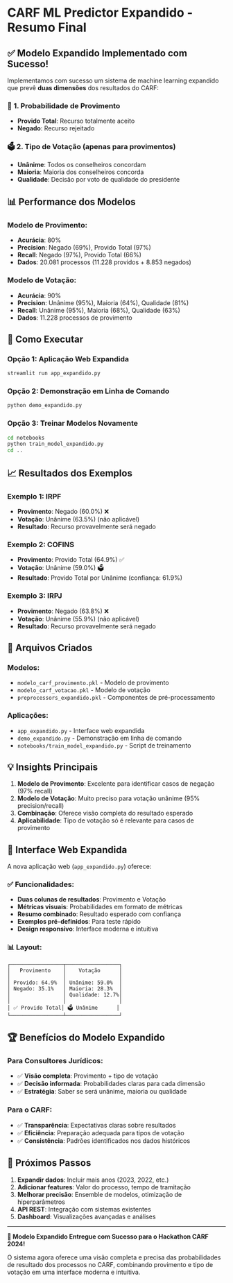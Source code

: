 # CARF ML Predictor Expandido - Resumo Final

## ✅ Modelo Expandido Implementado com Sucesso!

Implementamos com sucesso um sistema de machine learning expandido que prevê **duas dimensões** dos resultados do CARF:

### 🎯 **1. Probabilidade de Provimento**
- **Provido Total**: Recurso totalmente aceito
- **Negado**: Recurso rejeitado

### 🗳️ **2. Tipo de Votação** (apenas para provimentos)
- **Unânime**: Todos os conselheiros concordam
- **Maioria**: Maioria dos conselheiros concorda  
- **Qualidade**: Decisão por voto de qualidade do presidente

## 📊 **Performance dos Modelos**

### Modelo de Provimento:
- **Acurácia**: 80%
- **Precision**: Negado (69%), Provido Total (97%)
- **Recall**: Negado (97%), Provido Total (66%)
- **Dados**: 20.081 processos (11.228 providos + 8.853 negados)

### Modelo de Votação:
- **Acurácia**: 90%
- **Precision**: Unânime (95%), Maioria (64%), Qualidade (81%)
- **Recall**: Unânime (95%), Maioria (68%), Qualidade (63%)
- **Dados**: 11.228 processos de provimento

## 🚀 **Como Executar**

### Opção 1: Aplicação Web Expandida
```bash
streamlit run app_expandido.py
```

### Opção 2: Demonstração em Linha de Comando
```bash
python demo_expandido.py
```

### Opção 3: Treinar Modelos Novamente
```bash
cd notebooks
python train_model_expandido.py
cd ..
```

## 📈 **Resultados dos Exemplos**

### Exemplo 1: IRPF
- **Provimento**: Negado (60.0%) ❌
- **Votação**: Unânime (63.5%) (não aplicável)
- **Resultado**: Recurso provavelmente será negado

### Exemplo 2: COFINS  
- **Provimento**: Provido Total (64.9%) ✅
- **Votação**: Unânime (59.0%) 🗳️
- **Resultado**: Provido Total por Unânime (confiança: 61.9%)

### Exemplo 3: IRPJ
- **Provimento**: Negado (63.8%) ❌
- **Votação**: Unânime (55.9%) (não aplicável)
- **Resultado**: Recurso provavelmente será negado

## 🔧 **Arquivos Criados**

### Modelos:
- `modelo_carf_provimento.pkl` - Modelo de provimento
- `modelo_carf_votacao.pkl` - Modelo de votação
- `preprocessors_expandido.pkl` - Componentes de pré-processamento

### Aplicações:
- `app_expandido.py` - Interface web expandida
- `demo_expandido.py` - Demonstração em linha de comando
- `notebooks/train_model_expandido.py` - Script de treinamento

## 💡 **Insights Principais**

1. **Modelo de Provimento**: Excelente para identificar casos de negação (97% recall)
2. **Modelo de Votação**: Muito preciso para votação unânime (95% precision/recall)
3. **Combinação**: Oferece visão completa do resultado esperado
4. **Aplicabilidade**: Tipo de votação só é relevante para casos de provimento

## 🎯 **Interface Web Expandida**

A nova aplicação web (`app_expandido.py`) oferece:

### ✅ **Funcionalidades:**
- **Duas colunas de resultados**: Provimento e Votação
- **Métricas visuais**: Probabilidades em formato de métricas
- **Resumo combinado**: Resultado esperado com confiança
- **Exemplos pré-definidos**: Para teste rápido
- **Design responsivo**: Interface moderna e intuitiva

### 📊 **Layout:**
```
┌─────────────────┬─────────────────┐
│   Provimento    │    Votação      │
│                 │                 │
│ Provido: 64.9%  │ Unânime: 59.0%  │
│ Negado: 35.1%   │ Maioria: 28.3%  │
│                 │ Qualidade: 12.7%│
│                 │                 │
│ ✅ Provido Total│ 🗳️ Unânime      │
└─────────────────┴─────────────────┘
```

## 🏆 **Benefícios do Modelo Expandido**

### Para Consultores Jurídicos:
- ✅ **Visão completa**: Provimento + tipo de votação
- ✅ **Decisão informada**: Probabilidades claras para cada dimensão
- ✅ **Estratégia**: Saber se será unânime, maioria ou qualidade

### Para o CARF:
- ✅ **Transparência**: Expectativas claras sobre resultados
- ✅ **Eficiência**: Preparação adequada para tipos de votação
- ✅ **Consistência**: Padrões identificados nos dados históricos

## 🚀 **Próximos Passos**

1. **Expandir dados**: Incluir mais anos (2023, 2022, etc.)
2. **Adicionar features**: Valor do processo, tempo de tramitação
3. **Melhorar precisão**: Ensemble de modelos, otimização de hiperparâmetros
4. **API REST**: Integração com sistemas existentes
5. **Dashboard**: Visualizações avançadas e análises

---

**🎉 Modelo Expandido Entregue com Sucesso para o Hackathon CARF 2024!**

O sistema agora oferece uma visão completa e precisa das probabilidades de resultado dos processos no CARF, combinando provimento e tipo de votação em uma interface moderna e intuitiva.
